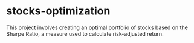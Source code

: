 # stocks-optimization
 This project involves creating an optimal portfolio of stocks based on the Sharpe Ratio, a measure used to calculate risk-adjusted return.
